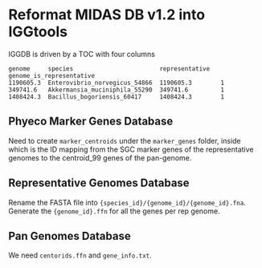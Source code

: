 # Reformat MIDAS DB v1.2 into IGGtools

IGGDB is driven by a TOC with four columns

```
genome     species                        representative   genome_is_representative
1190605.3  Enterovibrio_norvegicus_54866  1190605.3        1
349741.6   Akkermansia_muciniphila_55290  349741.6         1
1408424.3  Bacillus_bogoriensis_60417     1408424.3        1
```

## Phyeco Marker Genes Database

Need to create `marker_centroids` under the `marker_genes` folder, inside which is the ID mapping from the SGC marker genes of the representative genomes to the centroid_99 genes of the pan-genome.


## Representative Genomes Database

Rename the FASTA file into `{species_id}/{genome_id}/{genome_id}.fna`. Generate the `{genome_id}.ffn` for all the genes per rep genome.

## Pan Genomes Database

We need `centorids.ffn` and `gene_info.txt`.


